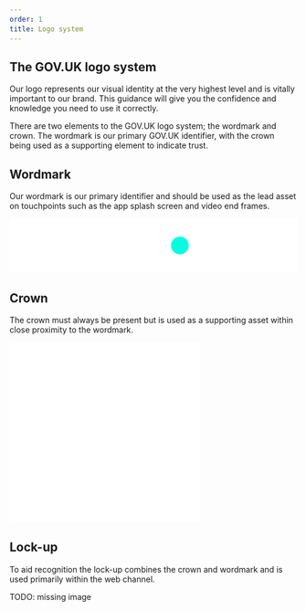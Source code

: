 ```yaml
---
order: 1
title: Logo system
---
```


## The GOV.UK logo system

Our logo represents our visual identity at the very highest level and is vitally important to our brand. This guidance will give you the confidence and knowledge you need to use it correctly.

There are two elements to the GOV.UK logo system; the wordmark and crown. The wordmark is our primary GOV.UK identifier, with the crown being used as a supporting element to indicate trust.

## Wordmark

Our wordmark is our primary identifier and should be used as the lead asset on touchpoints such as the app splash screen and video end frames.

![TODO](./logo-elements/wordmark.svg)

## Crown

The crown must always be present but is used as a supporting asset within close proximity to the wordmark.

![TODO](./logo-elements/crown.svg)

## Lock-up

To aid recognition the lock-up combines the crown and wordmark and is used primarily within the web channel.

TODO: missing image
